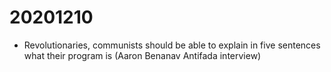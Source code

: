 # 20201210

-   Revolutionaries, communists should be able to explain in five sentences what their program is (Aaron Benanav Antifada interview)
